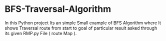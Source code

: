 # BFS-Traversal-Algorithm
In this Python project  Its an simple Small  example of BFS Algorithm  where It shows Traversal route from start to goal of particular result asked through its given RMP.py File ( route Map ). 
